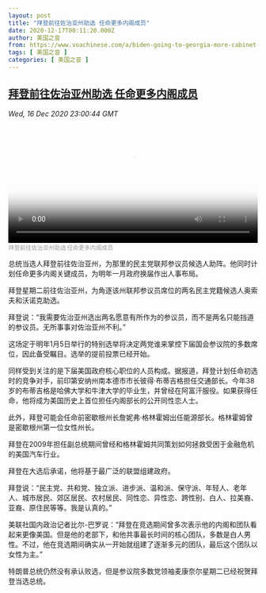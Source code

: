 ```yaml
---
layout: post
title: "拜登前往佐治亚州助选 任命更多内阁成员"
date: 2020-12-17T00:11:20.000Z
author: 美国之音
from: https://www.voachinese.com/a/biden-going-to-georgia-more-cabinet-members-20201216/5702401.html
tags: [ 美国之音 ]
categories: [ 美国之音 ]
---
```

<!--1608163880000-->
[拜登前往佐治亚州助选 任命更多内阁成员](https://www.voachinese.com/a/biden-going-to-georgia-more-cabinet-members-20201216/5702401.html)
------

<div>
<div><i>Wed, 16 Dec 2020 23:00:44 GMT</i></div><video poster="https://images.weserv.nl?url=gdb.voanews.com/93ff4aaa-7625-42ec-939e-d19a510d381f_tv_r1_s_w900.jpg" src="https://av.voanews.com/Videoroot/Pangeavideo/2020/12/9/93/93ff4aaa-7625-42ec-939e-d19a510d381f_240p.mp4" style="width:100%" controls></video><div><small style="color: #999;">拜登前往佐治亚州助选 任命更多内阁成员</small></div><p>总统当选人拜登前往佐治亚州，为那里的民主党联邦参议员候选人助阵。他同时计划任命更多内阁关键成员，为明年一月政府换届作出人事布局。</p><p>拜登星期二前往佐治亚州，为角逐该州联邦参议员席位的两名民主党籍候选人奥索夫和沃诺克助选。</p><p>拜登说：“我需要佐治亚州选出两名愿意有所作为的参议员，而不是两名只能挡道的参议员。无所事事对佐治亚州不利。”</p><p>这场定于明年1月5日举行的特别选举将决定两党谁来掌控下届国会参议院的多数席位，因此备受瞩目。选举的提前投票已经开始。</p><p>同样受到关注的是下届美国政府核心职位的人员构成。据报道，拜登计划任命初选时的竞争对手，前印第安纳州南本德市市长彼得·布蒂吉格担任交通部长。今年38岁的布蒂吉格是哈佛大学和牛津大学的毕业生，并曾经在阿富汗服役。如果获得任命，他将成为美国历史上首位担任内阁部长的公开同性恋人士。</p><p>此外，拜登可能会任命前密歇根州长詹妮弗·格林霍姆出任能源部长。格林霍姆曾是密歇根州第一位女性州长。</p><p>拜登在2009年担任副总统期间曾经和格林霍姆共同策划如何拯救受困于金融危机的美国汽车行业。</p><p>拜登在大选后承诺，他将基于最广泛的联盟组建政府。</p><p>拜登说：“民主党、共和党、独立派、进步派、温和派、保守派、年轻人、老年人、城市居民、郊区居民、农村居民、同性恋、异性恋、跨性别、白人、拉美裔、亚裔、原住民等等。我是认真的。”</p><p>美联社国内政治记者比尔-巴罗说：“拜登在竞选期间曾多次表示他的内阁和团队看起来更像美国。但是他的老部下，和他共事最长时间的核心团队，多数是白人男性。不过，他在竞选期间确实从一开始就组建了逐渐多元的团队，最后这个团队以女性为主。”</p><p>特朗普总统仍然没有承认败选，但是参议院多数党领袖麦康奈尔星期二已经祝贺拜登当选总统。</p>
</div>
